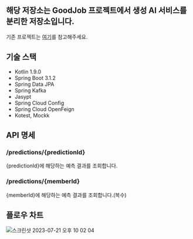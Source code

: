## 해당 저장소는 GoodJob 프로젝트에서 생성 AI 서비스를 분리한 저장소입니다.

기존 프로젝트는 [여기](https://github.com/waveofmymind/GoodJob)를 참고해주세요.

## 기술 스택

- Kotlin 1.9.0
- Spring Boot 3.1.2
- Spring Data JPA
- Spring Kafka
- Jasypt
- Spring Cloud Config
- Spring Cloud OpenFeign
- Kotest, Mockk

## API 명세

### /predictions/{predictionId}

{predictionId}에 해당하는 예측 결과를 조회합니다.

### /predictions/{memberId}

{memberId}에 해당하는 예측 결과를 조회합니다.(복수)

## 플로우 차트

![스크린샷 2023-07-21 오후 10 02 04](https://github.com/waveofmymind/GoodJob-Resume/assets/93868431/38da359a-91a5-4543-a643-474db0a20263)
